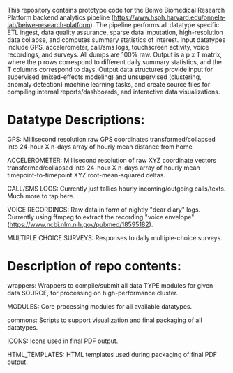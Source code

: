 This repository contains prototype code for the Beiwe Biomedical Research Platform backend analytics pipeline (https://www.hsph.harvard.edu/onnela-lab/beiwe-research-platform). The pipeline performs all datatype specific ETL ingest, data quality assurance, sparse data imputation, high-resolution data collapse, and computes summary statistics of interest. Input datatypes include GPS, accelerometer, call/sms logs, touchscreen activity, voice recordings, and surveys. All dumps are 100% raw. Output is a p x T matrix, where the p rows correspond to different daily summary statistics, and the T columns correspond to days. Output data structures provide input for supervised (mixed-effects modeling) and unsupervised (clustering, anomaly detection) machine
learning tasks, and create source files for compiling internal reports/dashboards, and interactive data visualizations.

# Datatype Descriptions:

GPS: Millisecond resolution raw GPS coordinates transformed/collapsed into 24-hour X n-days array of hourly mean distance from home

ACCELEROMETER: Millisecond resolution of raw XYZ coordinate vectors transformed/collapsed into 24-hour X n-days array of hourly mean timepoint-to-timepoint XYZ root-mean-squared deltas.

CALL/SMS LOGS: Currently just tallies hourly incoming/outgoing calls/texts. Much more to tap here.

VOICE RECORDINGS: Raw data in form of nightly "dear diary" logs. Currently using ffmpeg to extract the recording "voice envelope" (https://www.ncbi.nlm.nih.gov/pubmed/18595182).

MULTIPLE CHOICE SURVEYS: Responses to daily multiple-choice surveys. 


# Description of repo contents:

wrappers: Wrappers to compile/submit all data TYPE modules for given data SOURCE, for processing on high-performance cluster.

MODULES: Core processing modules for all available datatypes.

commons: Scripts to support visualization and final packaging of all datatypes.

ICONS: Icons used in final PDF output.

HTML_TEMPLATES: HTML templates used during packaging of final PDF output.




